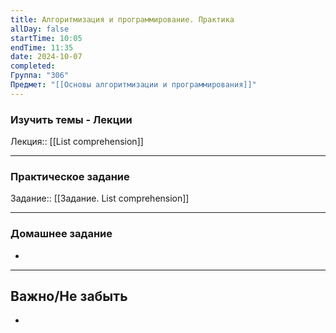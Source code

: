 ```yaml
---
title: Алгоритмизация и программирование. Практика
allDay: false
startTime: 10:05
endTime: 11:35
date: 2024-10-07
completed: 
Группа: "306"
Предмет: "[[Основы алгоритмизации и программирования]]"
---
```

### Изучить темы - Лекции

Лекция:: [[List comprehension]]

---
### Практическое задание

Задание:: [[Задание. List comprehension]]

---
### Домашнее задание

- 

---
## Важно/Не забыть

- 